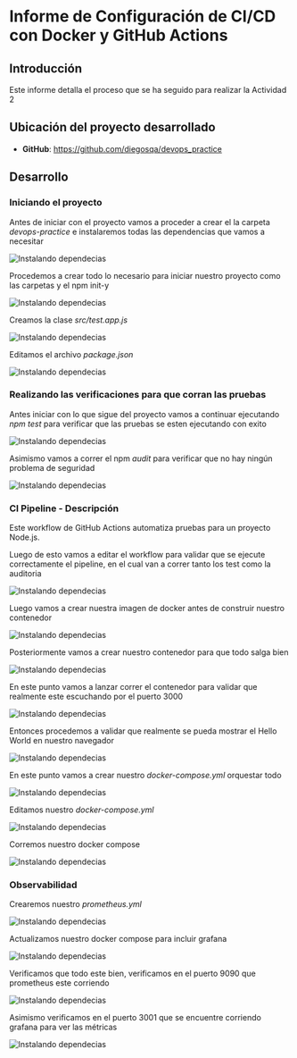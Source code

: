 # Informe de Configuración de CI/CD con Docker y GitHub Actions

## Introducción

Este informe detalla el proceso que se ha seguido para realizar la Actividad 2

## Ubicación del proyecto desarrollado

- **GitHub**: https://github.com/diegosqa/devops_practice


## Desarrollo

### Iniciando el proyecto
Antes de iniciar con el proyecto vamos a proceder a crear el la carpeta *devops-practice* e instalaremos todas las dependencias que vamos a necesitar

![Instalando dependecias](Imagenes/Foto1.PNG)

Procedemos a crear todo lo necesario para iniciar nuestro proyecto como las carpetas y el npm init-y

![Instalando dependecias](Imagenes/Foto2.PNG)


Creamos la clase *src/test.app.js*

![Instalando dependecias](Imagenes/foto3.PNG)

Editamos el archivo *package.json*

![Instalando dependecias](Imagenes/Foto4.PNG)

### Realizando las verificaciones para que corran las pruebas

Antes iniciar con lo que sigue del proyecto vamos a continuar ejecutando *npm test* para verificar que las pruebas se esten ejecutando con exito

![Instalando dependecias](Imagenes/Foto5.PNG)

Asimismo vamos a correr el npm *audit* para verificar que no hay ningún problema de seguridad 

![Instalando dependecias](Imagenes/foto6.PNG)

### CI Pipeline - Descripción

Este workflow de GitHub Actions automatiza pruebas para un proyecto Node.js.


Luego de esto vamos a editar el workflow para validar que se ejecute correctamente el pipeline, en el cual van a correr tanto los test como la auditoria


![Instalando dependecias](Imagenes/Foto7.PNG)

Luego vamos a crear nuestra imagen de docker antes de construir nuestro contenedor

![Instalando dependecias](Imagenes/Foto9.PNG)

Posteriormente vamos a crear nuestro contenedor para que todo salga bien 

![Instalando dependecias](Imagenes/Foto8.PNG)

En este punto vamos a lanzar correr el contenedor para validar que realmente este escuchando por el puerto 3000

![Instalando dependecias](Imagenes/foto10.PNG)

Entonces procedemos a validar que realmente se pueda mostrar el Hello World en nuestro navegador

![Instalando dependecias](Imagenes/Foto11.PNG)

En este punto vamos a crear nuestro *docker-compose.yml* orquestar todo

![Instalando dependecias](Imagenes/Foto12.PNG)

Editamos nuestro *docker-compose.yml*

![Instalando dependecias](Imagenes/Foto13.PNG)

Corremos nuestro docker compose

![Instalando dependecias](Imagenes/Foto14.PNG)

### Observabilidad

Crearemos nuestro *prometheus.yml*

![Instalando dependecias](Imagenes/Foto15.PNG)

Actualizamos nuestro docker compose para incluir grafana

![Instalando dependecias](Imagenes/Foto16.PNG)

Verificamos que todo este bien, verificamos en el puerto 9090 que prometheus este corriendo

![Instalando dependecias](Imagenes/Foto17.PNG)


Asimismo verificamos en el puerto 3001 que se encuentre corriendo grafana para ver las métricas

![Instalando dependecias](Imagenes/Foto18.PNG)






